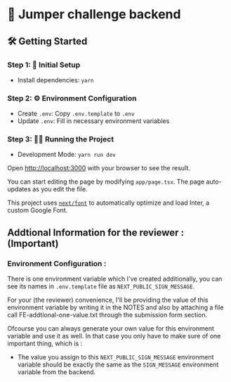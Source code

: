 # 🚀 Jumper challenge backend

## 🛠️ Getting Started

### Step 1: 🚀 Initial Setup

- Install dependencies: `yarn`

### Step 2: ⚙️ Environment Configuration

- Create `.env`: Copy `.env.template` to `.env`
- Update `.env`: Fill in necessary environment variables

### Step 3: 🏃‍♂️ Running the Project

- Development Mode: `yarn run dev`

Open [http://localhost:3000](http://localhost:3000) with your browser to see the result.

You can start editing the page by modifying `app/page.tsx`. The page auto-updates as you edit the file.

This project uses [`next/font`](https://nextjs.org/docs/basic-features/font-optimization) to automatically optimize and load Inter, a custom Google Font.

## Addtional Information for the reviewer : (Important)

### Environment Configuration :

There is one environment variable which I've created additionally, you can see its names in `.env.template` file as `NEXT_PUBLIC_SIGN_MESSAGE`.

For your (the reviewer) convenience, I'll be providing the value of this environment variable by writing it in the NOTES and also by attaching a file call FE-addtional-one-value.txt through the submission form section.

Ofcourse you can always generate your own value for this environment variable and use it as well. In that case you only have to make sure of one important thing, which is :

- The value you assign to this `NEXT_PUBLIC_SIGN_MESSAGE` environment variable should be exactly the same as the `SIGN_MESSAGE` environment variable from the backend.
